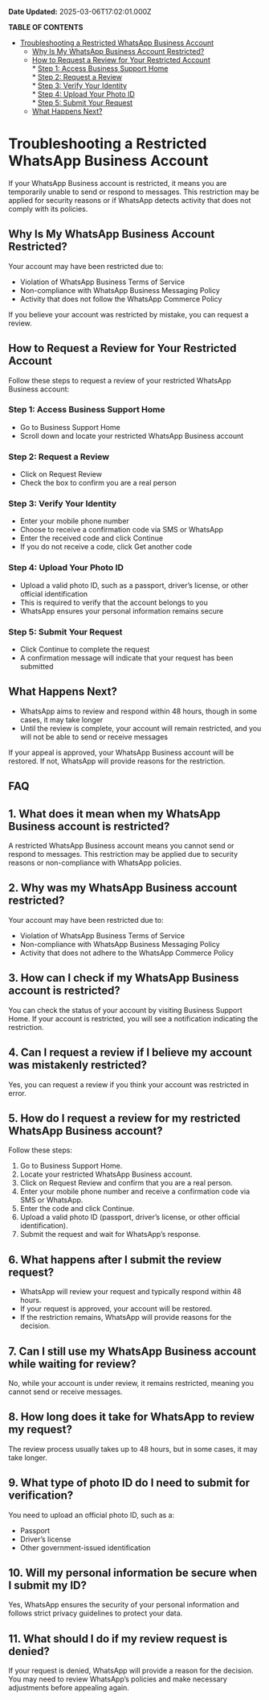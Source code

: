 **Date Updated:** 2025-03-06T17:02:01.000Z

**TABLE OF CONTENTS**

* [Troubleshooting a Restricted WhatsApp Business Account](#Troubleshooting-a-Restricted-WhatsApp-Business-Account)  
   * [Why Is My WhatsApp Business Account Restricted?](#Why-Is-My-WhatsApp-Business-Account-Restricted?)  
   * [How to Request a Review for Your Restricted Account](#How-to-Request-a-Review-for-Your-Restricted-Account)  
         * [Step 1: Access Business Support Home](#Step-1%3A-Access-Business-Support-Home)  
         * [Step 2: Request a Review](#Step-2%3A-Request-a-Review)  
         * [Step 3: Verify Your Identity](#Step-3%3A-Verify-Your-Identity)  
         * [Step 4: Upload Your Photo ID](#Step-4%3A-Upload-Your-Photo-ID)  
         * [Step 5: Submit Your Request](#Step-5%3A-Submit-Your-Request)  
   * [What Happens Next?](#What-Happens-Next?)

#   

# **Troubleshooting a Restricted WhatsApp Business Account**

If your WhatsApp Business account is restricted, it means you are temporarily unable to send or respond to messages. This restriction may be applied for security reasons or if WhatsApp detects activity that does not comply with its policies.

  
## **Why Is My WhatsApp Business Account Restricted?**

Your account may have been restricted due to:

* Violation of WhatsApp Business Terms of Service
* Non-compliance with WhatsApp Business Messaging Policy
* Activity that does not follow the WhatsApp Commerce Policy

If you believe your account was restricted by mistake, you can request a review.

  
## **How to Request a Review for Your Restricted Account**

  
Follow these steps to request a review of your restricted WhatsApp Business account:

### Step 1: Access Business Support Home

* Go to Business Support Home
* Scroll down and locate your restricted WhatsApp Business account

### Step 2: Request a Review

* Click on Request Review
* Check the box to confirm you are a real person

### Step 3: Verify Your Identity

* Enter your mobile phone number
* Choose to receive a confirmation code via SMS or WhatsApp
* Enter the received code and click Continue
* If you do not receive a code, click Get another code

### Step 4: Upload Your Photo ID

* Upload a valid photo ID, such as a passport, driver’s license, or other official identification
* This is required to verify that the account belongs to you
* WhatsApp ensures your personal information remains secure

### Step 5: Submit Your Request

* Click Continue to complete the request
* A confirmation message will indicate that your request has been submitted

## **What Happens Next?**

* WhatsApp aims to review and respond within 48 hours, though in some cases, it may take longer
* Until the review is complete, your account will remain restricted, and you will not be able to send or receive messages

If your appeal is approved, your WhatsApp Business account will be restored. If not, WhatsApp will provide reasons for the restriction.

  
## **FAQ**

##   

## 1\. What does it mean when my WhatsApp Business account is restricted?

A restricted WhatsApp Business account means you cannot send or respond to messages. This restriction may be applied due to security reasons or non-compliance with WhatsApp policies.

  
## 2\. Why was my WhatsApp Business account restricted?

Your account may have been restricted due to:

* Violation of WhatsApp Business Terms of Service
* Non-compliance with WhatsApp Business Messaging Policy
* Activity that does not adhere to the WhatsApp Commerce Policy

##   

## 3\. How can I check if my WhatsApp Business account is restricted?

You can check the status of your account by visiting Business Support Home. If your account is restricted, you will see a notification indicating the restriction.

##   

## 4\. Can I request a review if I believe my account was mistakenly restricted?

Yes, you can request a review if you think your account was restricted in error.

##   

## 5\. How do I request a review for my restricted WhatsApp Business account?

Follow these steps:

1. Go to Business Support Home.
2. Locate your restricted WhatsApp Business account.
3. Click on Request Review and confirm that you are a real person.
4. Enter your mobile phone number and receive a confirmation code via SMS or WhatsApp.
5. Enter the code and click Continue.
6. Upload a valid photo ID (passport, driver’s license, or other official identification).
7. Submit the request and wait for WhatsApp’s response.

##   

## 6\. What happens after I submit the review request?

* WhatsApp will review your request and typically respond within 48 hours.
* If your request is approved, your account will be restored.
* If the restriction remains, WhatsApp will provide reasons for the decision.

##   

## 7\. Can I still use my WhatsApp Business account while waiting for review?

No, while your account is under review, it remains restricted, meaning you cannot send or receive messages.

##   

## 8\. How long does it take for WhatsApp to review my request?

The review process usually takes up to 48 hours, but in some cases, it may take longer.

##   

## 9\. What type of photo ID do I need to submit for verification?

You need to upload an official photo ID, such as a:

* Passport
* Driver’s license
* Other government-issued identification

##   

## 10\. Will my personal information be secure when I submit my ID?

Yes, WhatsApp ensures the security of your personal information and follows strict privacy guidelines to protect your data.

##   

## 11\. What should I do if my review request is denied?

If your request is denied, WhatsApp will provide a reason for the decision. You may need to review WhatsApp’s policies and make necessary adjustments before appealing again.

## 
  
  